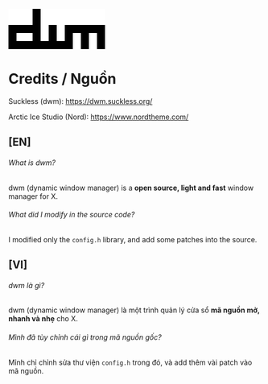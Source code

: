 ![dwm](dwm.png)
# Credits / Nguồn
Suckless (dwm): https://dwm.suckless.org/

Arctic Ice Studio (Nord): https://www.nordtheme.com/
## [EN]
###### What is dwm?
dwm (dynamic window manager) is a **open source, light and fast** window manager for X.
###### What did I modify in the source code?
I modified only the `config.h` library, and add some patches into the source.
## [VI]
###### dwm là gì?
dwm (dynamic window manager) là một trình quản lý cửa sổ **mã nguồn mở, nhanh và nhẹ** cho X.
###### Mình đã tùy chỉnh cái gì trong mã nguồn gốc?
Mỉnh chỉ chỉnh sửa thư viện `config.h` trong đó, và add thêm vài patch vào mã nguồn.
